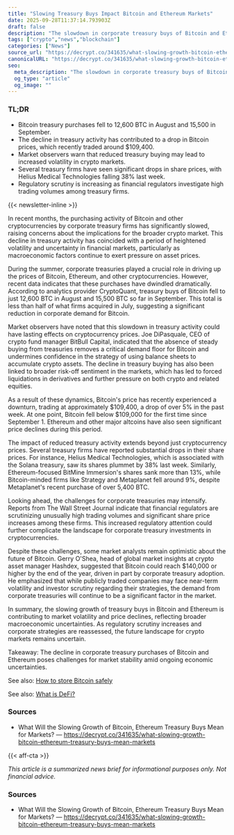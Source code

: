 ```yaml
---
title: "Slowing Treasury Buys Impact Bitcoin and Ethereum Markets"
date: 2025-09-28T11:37:14.793903Z
draft: false
description: "The slowdown in corporate treasury buys of Bitcoin and Ethereum affects crypto markets amid macroeconomic uncertainties."
tags: ["crypto","news","blockchain"]
categories: ["News"]
source_url: "https://decrypt.co/341635/what-slowing-growth-bitcoin-ethereum-treasury-buys-mean-markets"
canonicalURL: "https://decrypt.co/341635/what-slowing-growth-bitcoin-ethereum-treasury-buys-mean-markets"
seo:
  meta_description: "The slowdown in corporate treasury buys of Bitcoin and Ethereum affects crypto markets amid macroeconomic uncertainties."
  og_type: "article"
  og_image: ""
---
```


### TL;DR
- Bitcoin treasury purchases fell to 12,600 BTC in August and 15,500 in September.
- The decline in treasury activity has contributed to a drop in Bitcoin prices, which recently traded around $109,400.
- Market observers warn that reduced treasury buying may lead to increased volatility in crypto markets.
- Several treasury firms have seen significant drops in share prices, with Helius Medical Technologies falling 38% last week.
- Regulatory scrutiny is increasing as financial regulators investigate high trading volumes among treasury firms.

{{< newsletter-inline >}}

In recent months, the purchasing activity of Bitcoin and other cryptocurrencies by corporate treasury firms has significantly slowed, raising concerns about the implications for the broader crypto market. This decline in treasury activity has coincided with a period of heightened volatility and uncertainty in financial markets, particularly as macroeconomic factors continue to exert pressure on asset prices.

During the summer, corporate treasuries played a crucial role in driving up the prices of Bitcoin, Ethereum, and other cryptocurrencies. However, recent data indicates that these purchases have dwindled dramatically. According to analytics provider CryptoQuant, treasury buys of Bitcoin fell to just 12,600 BTC in August and 15,500 BTC so far in September. This total is less than half of what firms acquired in July, suggesting a significant reduction in corporate demand for Bitcoin.

Market observers have noted that this slowdown in treasury activity could have lasting effects on cryptocurrency prices. Joe DiPasquale, CEO of crypto fund manager BitBull Capital, indicated that the absence of steady buying from treasuries removes a critical demand floor for Bitcoin and undermines confidence in the strategy of using balance sheets to accumulate crypto assets. The decline in treasury buying has also been linked to broader risk-off sentiment in the markets, which has led to forced liquidations in derivatives and further pressure on both crypto and related equities.

As a result of these dynamics, Bitcoin's price has recently experienced a downturn, trading at approximately $109,400, a drop of over 5% in the past week. At one point, Bitcoin fell below $109,000 for the first time since September 1. Ethereum and other major altcoins have also seen significant price declines during this period.

The impact of reduced treasury activity extends beyond just cryptocurrency prices. Several treasury firms have reported substantial drops in their share prices. For instance, Helius Medical Technologies, which is associated with the Solana treasury, saw its shares plummet by 38% last week. Similarly, Ethereum-focused BitMine Immersion's shares sank more than 13%, while Bitcoin-minded firms like Strategy and Metaplanet fell around 9%, despite Metaplanet's recent purchase of over 5,400 BTC.

Looking ahead, the challenges for corporate treasuries may intensify. Reports from The Wall Street Journal indicate that financial regulators are scrutinizing unusually high trading volumes and significant share price increases among these firms. This increased regulatory attention could further complicate the landscape for corporate treasury investments in cryptocurrencies.

Despite these challenges, some market analysts remain optimistic about the future of Bitcoin. Gerry O'Shea, head of global market insights at crypto asset manager Hashdex, suggested that Bitcoin could reach $140,000 or higher by the end of the year, driven in part by corporate treasury adoption. He emphasized that while publicly traded companies may face near-term volatility and investor scrutiny regarding their strategies, the demand from corporate treasuries will continue to be a significant factor in the market.

In summary, the slowing growth of treasury buys in Bitcoin and Ethereum is contributing to market volatility and price declines, reflecting broader macroeconomic uncertainties. As regulatory scrutiny increases and corporate strategies are reassessed, the future landscape for crypto markets remains uncertain. 

Takeaway: The decline in corporate treasury purchases of Bitcoin and Ethereum poses challenges for market stability amid ongoing economic uncertainties.

See also: [How to store Bitcoin safely](/pages/how-to-store-bitcoin-safely/)

See also: [What is DeFi?](/pages/what-is-defi/)

### Sources
- What Will the Slowing Growth of Bitcoin, Ethereum Treasury Buys Mean for Markets? — https://decrypt.co/341635/what-slowing-growth-bitcoin-ethereum-treasury-buys-mean-markets

{{< aff-cta >}}

_This article is a summarized news brief for informational purposes only. Not financial advice._

### Sources
- What Will the Slowing Growth of Bitcoin, Ethereum Treasury Buys Mean for Markets? — https://decrypt.co/341635/what-slowing-growth-bitcoin-ethereum-treasury-buys-mean-markets


